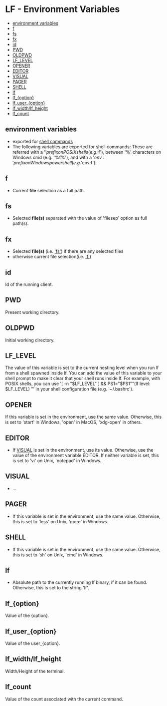 # LF - Environment Variables

* [environment variables](#environment-variables)
* [f](#f)
* [fs](#fs)
* [fx](#fx)
* [id](#id)
* [PWD](#pwd)
* [OLDPWD](#oldpwd)
* [LF_LEVEL](#lf_level)
* [OPENER](#opener)
* [EDITOR](#editor)
* [VISUAL](#visual)
* [PAGER](#pager)
* [SHELL](#shell)
* [lf](#lf)
* [lf_{option}](#lf_{option})
* [lf_user_{option}](#lf_user_{option})
* [lf_width/lf_height](#lf_width/lf_height)
* [lf_count](#lf_count)

## environment variables

- exported for [shell commands](lf-shell-commands.md)
- The following variables are exported for shell commands: These are referred with a '$' prefix on POSIX shells (e.g. '$f'), between '%' characters on Windows cmd (e.g. '%f%'), and with a '$env:' prefix on Windows powershell (e.g. '$env:f').

## f

- Current **file** selection as a full path.

## fs

- Selected **file(s)** separated with the value of 'filesep' option as full path(s).

## fx

- Selected **file(s)** (i.e. ['fs'](#fs)) if there are any selected files
- otherwise current file selection(i.e. ['f'](#f))

## id

Id of the running client.

## PWD

Present working directory.

## OLDPWD

Initial working directory.

## LF_LEVEL

The value of this variable is set to the current nesting level when you run lf from a shell spawned inside lf. You can add the value of this variable to your shell prompt to make it clear that your shell runs inside lf. For example, with POSIX shells, you can use '[ -n "$LF_LEVEL" ] && PS1="$PS1""(lf level: $LF_LEVEL) "' in your shell configuration file (e.g. '~/.bashrc').

## OPENER

If this variable is set in the environment, use the same value. Otherwise, this is set to 'start' in Windows, 'open' in MacOS, 'xdg-open' in others.

## EDITOR

- If [VISUAL](#visual) is set in the environment, use its value. Otherwise, use the value of the environment variable EDITOR. If neither variable is set, this is set to 'vi' on Unix, 'notepad' in Windows.

## VISUAL

- ...

## PAGER

- If this variable is set in the environment, use the same value. Otherwise, this is set to 'less' on Unix, 'more' in Windows.

## SHELL

- If this variable is set in the environment, use the same value. Otherwise, this is set to 'sh' on Unix, 'cmd' in Windows.

## lf

- Absolute path to the currently running lf binary, if it can be found. Otherwise, this is set to the string 'lf'.

## lf_{option}

Value of the {option}.

## lf_user_{option}

Value of the user_{option}.

## lf_width/lf_height

Width/Height of the terminal.

## lf_count

Value of the count associated with the current command.

